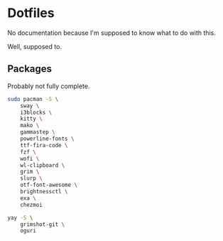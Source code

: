 Dotfiles
========

No documentation because I'm supposed to know what to do with this.

Well, supposed to.

Packages
--------

Probably not fully complete.

```bash
sudo pacman -S \
    sway \
    i3blocks \
    kitty \
    mako \
    gammastep \
    powerline-fonts \
    ttf-fira-code \
    fzf \
    wofi \
    wl-clipboard \
    grim \
    slurp \
    otf-font-awesome \
    brightnessctl \
    exa \
    chezmoi

yay -S \
    grimshot-git \
    oguri
```
